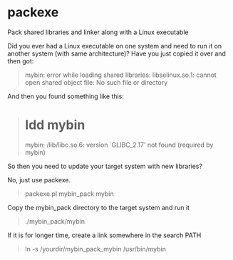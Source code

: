 # packexe
Pack shared libraries and linker along with a Linux executable

Did you ever had a Linux executable on one system and need to run
it on another system (with same architecture)? Have you just copied it
over and then got:

> mybin: error while loading shared libraries: libselinux.so.1: cannot open shared object file: No such file or directory

And then you found something like this:

> # ldd mybin
> mybin: /lib/libc.so.6: version `GLIBC_2.17' not found (required by mybin)

So then you need to update your target system with new libraries?

No, just use packexe.

> packexe.pl mybin_pack mybin

Copy the mybin_pack directory to the target system and run it

> ./mybin_pack/mybin

If it is for longer time, create a link somewhere in the search PATH

> ln -s /yourdir/mybin_pack_mybin /usr/bin/mybin
